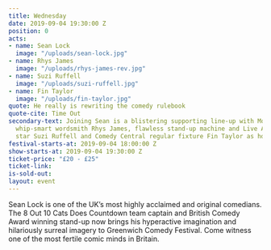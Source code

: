 ```yaml
---
title: Wednesday
date: 2019-09-04 19:30:00 Z
position: 0
acts:
- name: Sean Lock
  image: "/uploads/sean-lock.jpg"
- name: Rhys James
  image: "/uploads/rhys-james-rev.jpg"
- name: Suzi Ruffell
  image: "/uploads/suzi-ruffell.jpg"
- name: Fin Taylor
  image: "/uploads/fin-taylor.jpg"
quote: He really is rewriting the comedy rulebook
quote-cite: Time Out
secondary-text: Joining Sean is a blistering supporting line-up with Mock The Week’s
  whip-smart wordsmith Rhys James, flawless stand-up machine and Live At The Apollo
  star Suzi Ruffell and Comedy Central regular fixture Fin Taylor as host.
festival-starts-at: 2019-09-04 18:00:00 Z
show-starts-at: 2019-09-04 19:30:00 Z
ticket-price: "£20 - £25"
ticket-link: 
is-sold-out: 
layout: event
---
```


Sean Lock is one of the UK’s most highly acclaimed and original comedians. The 8 Out 10 Cats Does Countdown team captain and British Comedy Award winning stand-up now brings his hyperactive imagination and hilariously surreal imagery to Greenwich Comedy Festival. Come witness one of the most fertile comic minds in Britain.